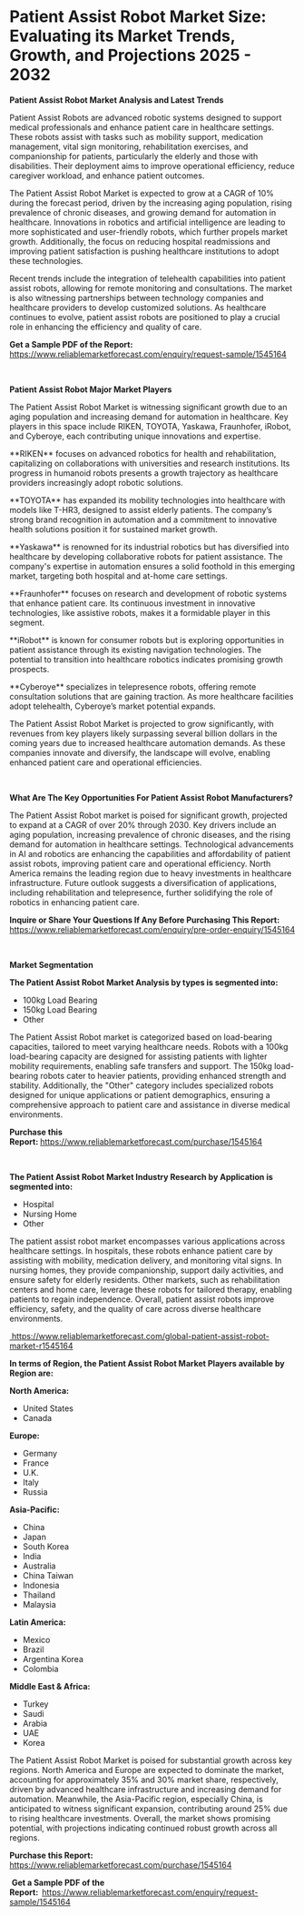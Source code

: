 <p><h1>Patient Assist Robot Market Size: Evaluating its Market Trends, Growth, and Projections 2025 - 2032</h1></p><p><strong>Patient Assist Robot Market Analysis and Latest Trends</strong></p>
<p><p>Patient Assist Robots are advanced robotic systems designed to support medical professionals and enhance patient care in healthcare settings. These robots assist with tasks such as mobility support, medication management, vital sign monitoring, rehabilitation exercises, and companionship for patients, particularly the elderly and those with disabilities. Their deployment aims to improve operational efficiency, reduce caregiver workload, and enhance patient outcomes.</p><p>The Patient Assist Robot Market is expected to grow at a CAGR of 10% during the forecast period, driven by the increasing aging population, rising prevalence of chronic diseases, and growing demand for automation in healthcare. Innovations in robotics and artificial intelligence are leading to more sophisticated and user-friendly robots, which further propels market growth. Additionally, the focus on reducing hospital readmissions and improving patient satisfaction is pushing healthcare institutions to adopt these technologies.</p><p>Recent trends include the integration of telehealth capabilities into patient assist robots, allowing for remote monitoring and consultations. The market is also witnessing partnerships between technology companies and healthcare providers to develop customized solutions. As healthcare continues to evolve, patient assist robots are positioned to play a crucial role in enhancing the efficiency and quality of care.</p></p>
<p><strong>Get a Sample PDF of the Report:&nbsp;</strong> <a href="https://www.reliablemarketforecast.com/enquiry/request-sample/1545164?utm_campaign=2955&utm_medium=2&utm_source=Github&utm_content=ia&utm_term=16042025&utm_id=patient-assist-robot">https://www.reliablemarketforecast.com/enquiry/request-sample/1545164</a></p>
<p>&nbsp;</p>
<p><strong>Patient Assist Robot Major Market Players</strong></p>
<p><p>The Patient Assist Robot Market is witnessing significant growth due to an aging population and increasing demand for automation in healthcare. Key players in this space include RIKEN, TOYOTA, Yaskawa, Fraunhofer, iRobot, and Cyberoye, each contributing unique innovations and expertise.</p><p>**RIKEN** focuses on advanced robotics for health and rehabilitation, capitalizing on collaborations with universities and research institutions. Its progress in humanoid robots presents a growth trajectory as healthcare providers increasingly adopt robotic solutions.</p><p>**TOYOTA** has expanded its mobility technologies into healthcare with models like T-HR3, designed to assist elderly patients. The company’s strong brand recognition in automation and a commitment to innovative health solutions position it for sustained market growth.</p><p>**Yaskawa** is renowned for its industrial robotics but has diversified into healthcare by developing collaborative robots for patient assistance. The company's expertise in automation ensures a solid foothold in this emerging market, targeting both hospital and at-home care settings.</p><p>**Fraunhofer** focuses on research and development of robotic systems that enhance patient care. Its continuous investment in innovative technologies, like assistive robots, makes it a formidable player in this segment.</p><p>**iRobot** is known for consumer robots but is exploring opportunities in patient assistance through its existing navigation technologies. The potential to transition into healthcare robotics indicates promising growth prospects.</p><p>**Cyberoye** specializes in telepresence robots, offering remote consultation solutions that are gaining traction. As more healthcare facilities adopt telehealth, Cyberoye’s market potential expands.</p><p>The Patient Assist Robot Market is projected to grow significantly, with revenues from key players likely surpassing several billion dollars in the coming years due to increased healthcare automation demands. As these companies innovate and diversify, the landscape will evolve, enabling enhanced patient care and operational efficiencies.</p></p>
<p>&nbsp;</p>
<p><strong>What Are The Key Opportunities For Patient Assist Robot Manufacturers?</strong></p>
<p><p>The Patient Assist Robot market is poised for significant growth, projected to expand at a CAGR of over 20% through 2030. Key drivers include an aging population, increasing prevalence of chronic diseases, and the rising demand for automation in healthcare settings. Technological advancements in AI and robotics are enhancing the capabilities and affordability of patient assist robots, improving patient care and operational efficiency. North America remains the leading region due to heavy investments in healthcare infrastructure. Future outlook suggests a diversification of applications, including rehabilitation and telepresence, further solidifying the role of robotics in enhancing patient care.</p></p>
<p><strong>Inquire or Share Your Questions If Any Before Purchasing This Report:</strong> <a href="https://www.reliablemarketforecast.com/enquiry/pre-order-enquiry/1545164?utm_campaign=2955&utm_medium=2&utm_source=Github&utm_content=ia&utm_term=16042025&utm_id=patient-assist-robot">https://www.reliablemarketforecast.com/enquiry/pre-order-enquiry/1545164</a></p>
<p>&nbsp;</p>
<p><strong>Market Segmentation</strong></p>
<p><strong>The Patient Assist Robot Market Analysis by types is segmented into:</strong></p>
<p><ul><li>100kg Load Bearing</li><li>150kg Load Bearing</li><li>Other</li></ul></p>
<p><p>The Patient Assist Robot market is categorized based on load-bearing capacities, tailored to meet varying healthcare needs. Robots with a 100kg load-bearing capacity are designed for assisting patients with lighter mobility requirements, enabling safe transfers and support. The 150kg load-bearing robots cater to heavier patients, providing enhanced strength and stability. Additionally, the "Other" category includes specialized robots designed for unique applications or patient demographics, ensuring a comprehensive approach to patient care and assistance in diverse medical environments.</p></p>
<p><strong>Purchase this Report:&nbsp;</strong><a href="https://www.reliablemarketforecast.com/purchase/1545164?utm_campaign=2955&utm_medium=2&utm_source=Github&utm_content=ia&utm_term=16042025&utm_id=patient-assist-robot">https://www.reliablemarketforecast.com/purchase/1545164</a></p>
<p>&nbsp;</p>
<p><strong>The Patient Assist Robot Market Industry Research by Application is segmented into:</strong></p>
<p><ul><li>Hospital</li><li>Nursing Home</li><li>Other</li></ul></p>
<p><p>The patient assist robot market encompasses various applications across healthcare settings. In hospitals, these robots enhance patient care by assisting with mobility, medication delivery, and monitoring vital signs. In nursing homes, they provide companionship, support daily activities, and ensure safety for elderly residents. Other markets, such as rehabilitation centers and home care, leverage these robots for tailored therapy, enabling patients to regain independence. Overall, patient assist robots improve efficiency, safety, and the quality of care across diverse healthcare environments.</p></p>
<p><a href="https://www.reliablemarketforecast.com/global-patient-assist-robot-market-r1545164?utm_campaign=2955&utm_medium=2&utm_source=Github&utm_content=ia&utm_term=16042025&utm_id=patient-assist-robot">&nbsp;https://www.reliablemarketforecast.com/global-patient-assist-robot-market-r1545164</a></p>
<p><strong>In terms of Region, the Patient Assist Robot Market Players available by Region are:</strong></p>
<p>
    <p> <strong> North America: </strong>
        <ul>
            <li>United States</li>
            <li>Canada</li>
        </ul>
        </p> 
    <p> <strong> Europe: </strong>
        <ul>
            <li>Germany</li>
            <li>France</li>
            <li>U.K.</li>
            <li>Italy</li>
            <li>Russia</li>
        </ul>
        </p> 
    <p> <strong> Asia-Pacific: </strong>
        <ul>
            <li>China</li>
            <li>Japan</li>
            <li>South Korea</li>
            <li>India</li>
            <li>Australia</li>
            <li>China Taiwan</li>
            <li>Indonesia</li>
            <li>Thailand</li>
            <li>Malaysia</li>
        </ul>
        </p> 
    <p> <strong> Latin America: </strong>
        <ul>
            <li>Mexico</li>
            <li>Brazil</li>
            <li>Argentina Korea</li>
            <li>Colombia</li>
        </ul>
        </p> 
    <p> <strong> Middle East & Africa: </strong>
        <ul>
            <li>Turkey</li>
            <li>Saudi</li>
            <li>Arabia</li>
            <li>UAE</li>
            <li>Korea</li>
        </ul>
    </p>
    </p>
<p><p>The Patient Assist Robot Market is poised for substantial growth across key regions. North America and Europe are expected to dominate the market, accounting for approximately 35% and 30% market share, respectively, driven by advanced healthcare infrastructure and increasing demand for automation. Meanwhile, the Asia-Pacific region, especially China, is anticipated to witness significant expansion, contributing around 25% due to rising healthcare investments. Overall, the market shows promising potential, with projections indicating continued robust growth across all regions.</p></p>
<p><strong>Purchase this Report: </strong><a href="https://www.reliablemarketforecast.com/purchase/1545164?utm_campaign=2955&utm_medium=2&utm_source=Github&utm_content=ia&utm_term=16042025&utm_id=patient-assist-robot">https://www.reliablemarketforecast.com/purchase/1545164</a></p>
<p>&nbsp;<strong>Get a Sample PDF of the Report:&nbsp;&nbsp;</strong><a href="https://www.reliablemarketforecast.com/enquiry/request-sample/1545164?utm_campaign=2955&utm_medium=2&utm_source=Github&utm_content=ia&utm_term=16042025&utm_id=patient-assist-robot">https://www.reliablemarketforecast.com/enquiry/request-sample/1545164</a></p>
<p><strong></strong></p>
<p><p></p><p></p><p></p></p>